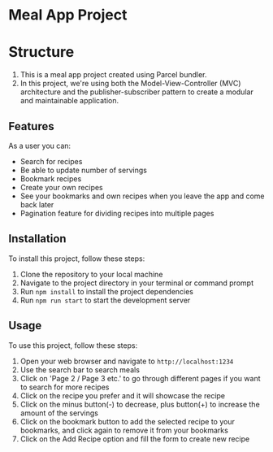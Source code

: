 # Meal App Project

# Structure 

1. This is a meal app project created using Parcel bundler.
2. In this project, we're using both the Model-View-Controller (MVC) architecture and the publisher-subscriber pattern to create a modular and maintainable application.

## Features

As a user you can: 
- Search for recipes
- Be able to update number of servings
- Bookmark recipes
- Create your own recipes
- See your bookmarks and own recipes when you leave the app and come back later
- Pagination feature for dividing recipes into multiple pages

## Installation

To install this project, follow these steps:
1. Clone the repository to your local machine
2. Navigate to the project directory in your terminal or command prompt
3. Run `npm install` to install the project dependencies
4. Run `npm run start` to start the development server

## Usage

To use this project, follow these steps:

1. Open your web browser and navigate to `http://localhost:1234`
2. Use the search bar to search meals
3. Click on 'Page 2 / Page 3 etc.' to go through different pages if you want to search for more recipes
4. Click on the recipe you prefer and it will showcase the recipe
5. Click on the minus button(-) to decrease, plus button(+) to increase the amount of the servings 
6. Click on the bookmark button to add the selected recipe to your bookmarks, and click again to remove it from your bookmarks
7. Click on the Add Recipe option and fill the form to create new recipe